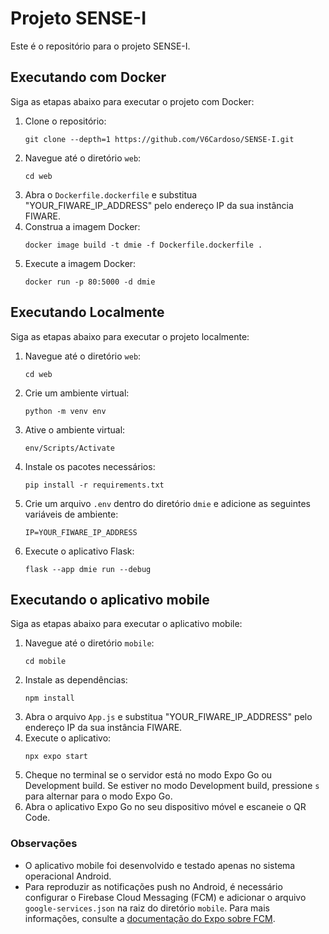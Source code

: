 # Projeto SENSE-I

Este é o repositório para o projeto SENSE-I.

## Executando com Docker

Siga as etapas abaixo para executar o projeto com Docker:

1. Clone o repositório:
    ```
    git clone --depth=1 https://github.com/V6Cardoso/SENSE-I.git
    ```
2. Navegue até o diretório `web`:
    ```
    cd web
    ```
3. Abra o `Dockerfile.dockerfile` e substitua "YOUR_FIWARE_IP_ADDRESS" pelo endereço IP da sua instância FIWARE.
4. Construa a imagem Docker:
    ```
    docker image build -t dmie -f Dockerfile.dockerfile .
    ```
5. Execute a imagem Docker:
    ```
    docker run -p 80:5000 -d dmie
    ```

## Executando Localmente

Siga as etapas abaixo para executar o projeto localmente:

1. Navegue até o diretório `web`:
    ```
    cd web
    ```
2. Crie um ambiente virtual:
    ```
    python -m venv env
    ```
3. Ative o ambiente virtual:
    ```
    env/Scripts/Activate
    ```
4. Instale os pacotes necessários:
    ```
    pip install -r requirements.txt
    ```
5. Crie um arquivo `.env` dentro do diretório `dmie` e adicione as seguintes variáveis de ambiente:
    ```
    IP=YOUR_FIWARE_IP_ADDRESS
    ```
6. Execute o aplicativo Flask:
    ```
    flask --app dmie run --debug
    ```


## Executando o aplicativo mobile

Siga as etapas abaixo para executar o aplicativo mobile:

1. Navegue até o diretório `mobile`:
    ```
    cd mobile
    ```
2. Instale as dependências:
    ```
    npm install
    ```
3. Abra o arquivo `App.js` e substitua "YOUR_FIWARE_IP_ADDRESS" pelo endereço IP da sua instância FIWARE.
4. Execute o aplicativo:
    ```
    npx expo start
    ```
5. Cheque no terminal se o servidor está no modo Expo Go ou Development build. Se estiver no modo Development build, pressione `s` para alternar para o modo Expo Go.
6. Abra o aplicativo Expo Go no seu dispositivo móvel e escaneie o QR Code.

### Observações

- O aplicativo mobile foi desenvolvido e testado apenas no sistema operacional Android.
- Para reproduzir as notificações push no Android, é necessário configurar o Firebase Cloud Messaging (FCM) e adicionar o arquivo `google-services.json` na raiz do diretório `mobile`. Para mais informações, consulte a [documentação do Expo sobre FCM](https://docs.expo.dev/push-notifications/fcm-credentials/).

